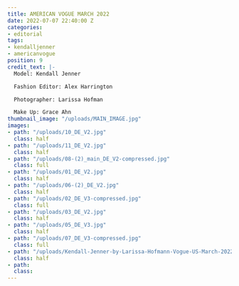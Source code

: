 ```yaml
---
title: AMERICAN VOGUE MARCH 2022
date: 2022-07-07 22:40:00 Z
categories:
- editorial
tags:
- kendalljenner
- americanvogue
position: 9
credit_text: |-
  Model: Kendall Jenner

  Fashion Editor: Alex Harrington

  Photographer: Larissa Hofman

  Make Up: Grace Ahn
thumbnail_image: "/uploads/MAIN_IMAGE.jpg"
images:
- path: "/uploads/10_DE_V2.jpg"
  class: half
- path: "/uploads/11_DE_V2.jpg"
  class: half
- path: "/uploads/08-(2)_main_DE_V2-compressed.jpg"
  class: full
- path: "/uploads/01_DE_V2.jpg"
  class: half
- path: "/uploads/06-(2)_DE_V2.jpg"
  class: half
- path: "/uploads/02_DE_V3-compressed.jpg"
  class: full
- path: "/uploads/03_DE_V2.jpg"
  class: half
- path: "/uploads/05_DE_V3.jpg"
  class: half
- path: "/uploads/07_DE_V3-compressed.jpg"
  class: full
- path: "/uploads/Kendall-Jenner-by-Larissa-Hofmann-Vogue-US-March-2022%20(1).jpg"
  class: half
- path: 
  class: 
---
```


